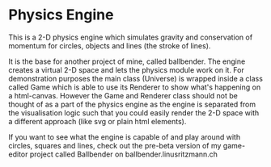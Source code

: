 # Physics Engine

This is a 2-D physics engine which simulates gravity and conservation of momentum
for circles, objects and lines (the stroke of lines).

It is the base for another project of mine, called ballbender. The engine creates
a virtual 2-D space and lets the physics module work on it. For demonstration
purposes the main class (Universe) is wrapped inside a class called Game which is
able to use its Renderer to show what's happening on a html-canvas. However the Game
and Renderer class should not be thought of as a part of the physics engine as the
engine is separated from the visualisation logic such that you could easily render
the 2-D space with a different approach (like svg or plain html elements).

If you want to see what the engine is capable of and play around with circles, squares
and lines, check out the pre-beta version of my game-editor project called Ballbender
on ballbender.linusritzmann.ch
